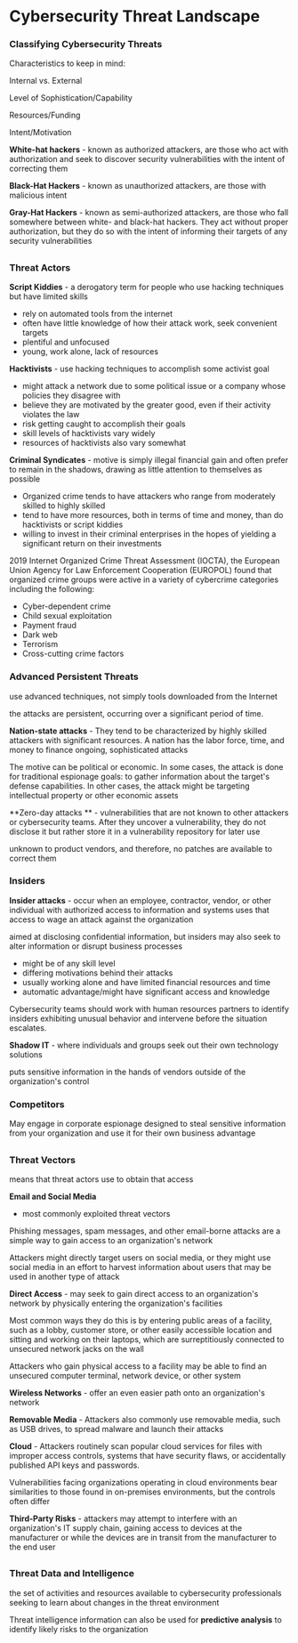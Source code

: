 # Cybersecurity Threat Landscape

### Classifying Cybersecurity Threats

Characteristics to keep in mind:

Internal vs. External

Level of Sophistication/Capability

Resources/Funding

Intent/Motivation

**White-hat hackers** - known as authorized attackers, are those who act with authorization and seek to discover security vulnerabilities with the intent of correcting them

**Black-Hat Hackers** - known as unauthorized attackers, are those with malicious intent

**Gray-Hat Hackers** - known as semi-authorized attackers, are those who fall somewhere between white- and black-hat hackers. They act without proper authorization, but they do so with the intent of informing their targets of any security vulnerabilities

##

### Threat Actors

**Script Kiddies** - a derogatory term for people who use hacking techniques but have limited skills

- rely on automated tools from the internet
- often have little knowledge of how their attack work, seek convenient targets
- plentiful and unfocused
- young, work alone, lack of resources

**Hacktivists** - use hacking techniques to accomplish some activist goal

- might attack a network due to some political issue or a company whose policies they disagree with
- believe they are motivated by the greater good, even if their activity violates the law
- risk getting caught to accomplish their goals
- skill levels of hacktivists vary widely
- resources of hacktivists also vary somewhat

**Criminal Syndicates** - motive is simply illegal financial gain and often prefer to remain in the shadows, drawing as little attention to themselves as possible

- Organized crime tends to have attackers who range from moderately skilled to highly skilled
- tend to have more resources, both in terms of time and money, than do hacktivists or script kiddies
- willing to invest in their criminal enterprises in the hopes of yielding a significant return on their investments

2019 Internet Organized Crime Threat Assessment (IOCTA), the European Union Agency for Law Enforcement Cooperation (EUROPOL) found that organized crime groups were active in a variety of cybercrime categories including the following:

- Cyber-dependent crime
- Child sexual exploitation
- Payment fraud
- Dark web
- Terrorism
- Cross-cutting crime factors

### Advanced Persistent Threats

use advanced techniques, not simply tools downloaded from the Internet

the attacks are persistent, occurring over a significant period of time.

**Nation-state attacks** - They tend to be characterized by highly skilled attackers with significant resources. A nation has the labor force, time, and money to finance ongoing, sophisticated attacks

The motive can be political or economic. In some cases, the attack is done for traditional espionage goals: to gather information about the target's defense capabilities. In other cases, the attack might be targeting intellectual property or other economic assets

**Zero-day attacks ** - vulnerabilities that are not known to other attackers or cybersecurity teams. After they uncover a vulnerability, they do not disclose it but rather store it in a vulnerability repository for later use

unknown to product vendors, and therefore, no patches are available to correct them

### Insiders

**Insider attacks** - occur when an employee, contractor, vendor, or other individual with authorized access to information and systems uses that access to wage an attack against the organization

aimed at disclosing confidential information, but insiders may also seek to alter information or disrupt business processes

- might be of any skill level
- differing motivations behind their attacks
- usually working alone and have limited financial resources and time
- automatic advantage/might have significant access and knowledge

Cybersecurity teams should work with human resources partners to identify insiders exhibiting unusual behavior and intervene before the situation escalates.

**Shadow IT** - where individuals and groups seek out their own technology solutions

puts sensitive information in the hands of vendors outside of the organization's control

### Competitors

May engage in corporate espionage designed to steal sensitive information from your organization and use it for their own business advantage

##

### Threat Vectors

means that threat actors use to obtain that access

**Email and Social Media**
- most commonly exploited threat vectors

Phishing messages, spam messages, and other email-borne attacks are a simple way to gain access to an organization's network

Attackers might directly target users on social media, or they might use social media in an effort to harvest information about users that may be used in another type of attack

**Direct Access** - may seek to gain direct access to an organization's network by physically entering the organization's facilities

Most common ways they do this is by entering public areas of a facility, such as a lobby, customer store, or other easily accessible location and sitting and working on their laptops, which are surreptitiously connected to unsecured network jacks on the wall
 
Attackers who gain physical access to a facility may be able to find an unsecured computer terminal, network device, or other system

**Wireless Networks** - offer an even easier path onto an organization's network

**Removable Media** - Attackers also commonly use removable media, such as USB drives, to spread malware and launch their attacks

**Cloud** - Attackers routinely scan popular cloud services for files with improper access controls, systems that have security flaws, or accidentally published API keys and passwords.

Vulnerabilities facing organizations operating in cloud environments bear similarities to those found in on-premises environments, but the controls often differ

**Third-Party Risks** -  attackers may attempt to interfere with an organization's IT supply chain, gaining access to devices at the manufacturer or while the devices are in transit from the manufacturer to the end user

##

### Threat Data and Intelligence

the set of activities and resources available to cybersecurity professionals seeking to learn about changes in the threat environment

Threat intelligence information can also be used for **predictive analysis** to identify likely risks to the organization
